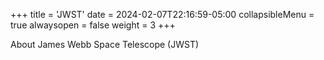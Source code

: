 +++
title = 'JWST'
date = 2024-02-07T22:16:59-05:00
collapsibleMenu = true
alwaysopen = false
weight = 3
+++

About James Webb Space Telescope (JWST)